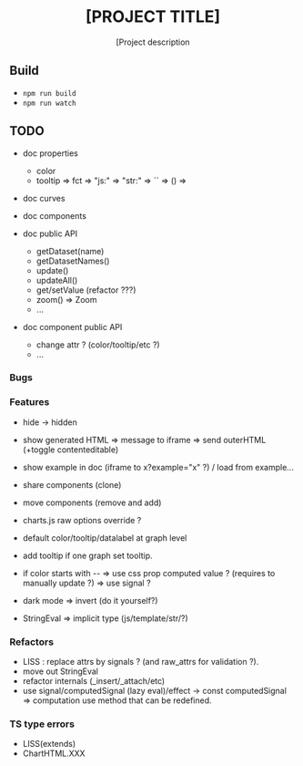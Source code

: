 <div align="center">
  <h1>[PROJECT TITLE]</h1>

  <p>[Project description</p>
</div>

## Build

- `npm run build`
- `npm run watch`

## TODO

- doc properties
  - color
  - tooltip => fct
      => "js:"
      => "str:"
      => `` => () => 

- doc curves

- doc components

- doc public API
  - getDataset(name)
  - getDatasetNames()
  - update()
  - updateAll()
  - get/setValue (refactor ???)
  - zoom() => Zoom
  - ...
- doc component public API
  - change attr ? (color/tooltip/etc ?)
  - ...

### Bugs

### Features

- hide -> hidden

- show generated HTML => message to iframe => send outerHTML (+toggle contenteditable)
- show example in doc (iframe to x?example="x" ?) / load from example...

- share components (clone)
- move  components (remove and add)

- charts.js raw options override ?

- default color/tooltip/datalabel at graph level
- add tooltip if one graph set tooltip.

- if color starts with -- => use css prop computed value ? (requires to manually update ?) => use signal ?
- dark mode => invert (do it yourself?)

- StringEval => implicit type (js/template/str/?)

### Refactors

- LISS : replace attrs by signals ? (and raw_attrs for validation ?).
- move out StringEval
- refactor internals (_insert/_attach/etc)
- use signal/computedSignal (lazy eval)/effect
  -> const computedSignal => computation use method that can be redefined.

### TS type errors

- LISS(extends)
- ChartHTML.XXX